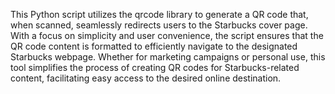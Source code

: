 This Python script utilizes the qrcode library to generate a QR code that, when scanned, seamlessly redirects users to the Starbucks cover page. With a focus on simplicity and user convenience, the script ensures that the QR code content is formatted to efficiently navigate to the designated Starbucks webpage. Whether for marketing campaigns or personal use, this tool simplifies the process of creating QR codes for Starbucks-related content, facilitating easy access to the desired online destination.

